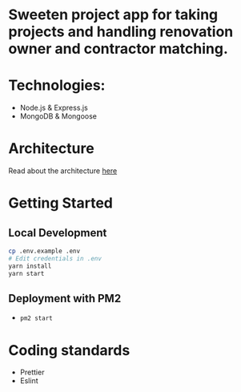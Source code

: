 # Sweeten project app for taking projects and handling renovation owner and contractor matching.

# Technologies:

- Node.js & Express.js
- MongoDB & Mongoose

# Architecture

Read about the architecture [here](./architecture.md)

# Getting Started

## Local Development

```bash
cp .env.example .env
# Edit credentials in .env
yarn install
yarn start
```

## Deployment with PM2

- `pm2 start`

# Coding standards

- Prettier
- Eslint
